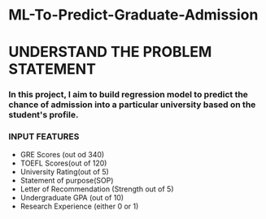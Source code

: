 # ML-To-Predict-Graduate-Admission
# UNDERSTAND THE PROBLEM STATEMENT

### In this project, I aim to build regression model to predict the chance of admission into a particular university based on the student's profile.

### INPUT FEATURES
* GRE Scores (out od 340)
* TOEFL Scores(out of 120)
* University Rating(out of 5)
* Statement of purpose(SOP)
* Letter of Recommendation (Strength out of 5)
* Undergraduate GPA (out of 10)
* Research Experience (either 0 or 1)
